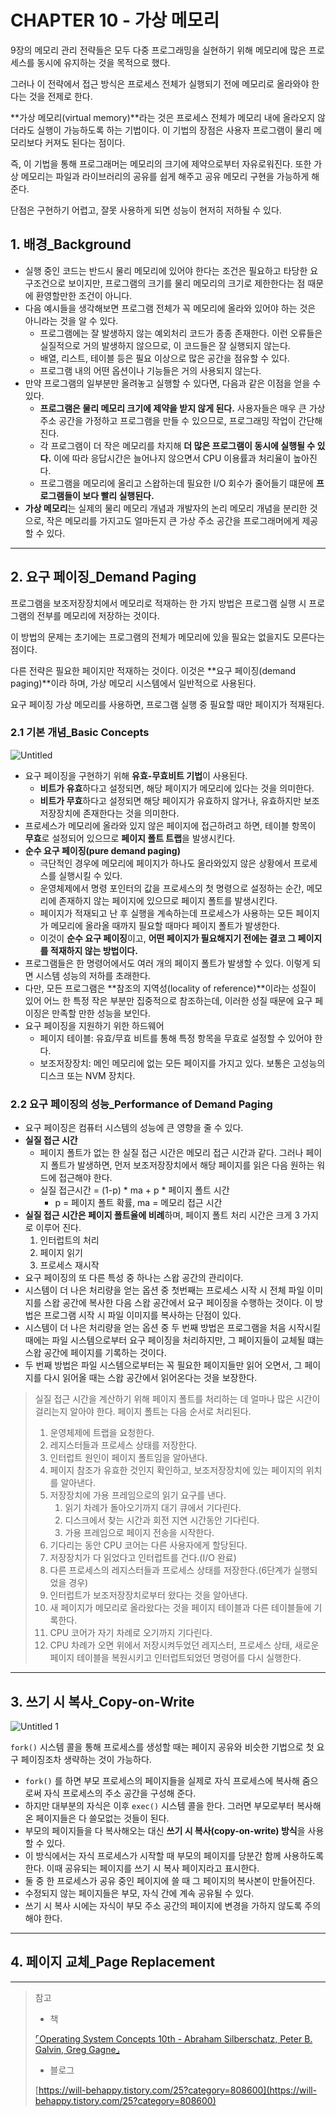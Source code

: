 # CHAPTER 10 - 가상 메모리

9장의 메모리 관리 전략들은 모두 다중 프로그래밍을 실현하기 위해 메모리에 많은 프로세스를 동시에 유지하는 것을 목적으로 했다. 

그러나 이 전략에서 접근 방식은 프로세스 전체가 실행되기 전에 메모리로 올라와야 한다는 것을 전제로 한다.

**가상 메모리(virtual memory)**라는 것은 프로세스 전체가 메모리 내에 올라오지 않더라도 실행이 가능하도록 하는 기법이다. 이 기법의 장점은 사용자 프로그램이 물리 메모리보다 커져도 된다는 점이다.

즉, 이 기법을 통해 프로그래머는 메모리의 크기에 제약으로부터 자유로워진다. 또한 가상 메모리는 파일과 라이브러리의 공유를 쉽게 해주고 공유 메모리 구현을 가능하게 해준다.

단점은 구현하기 어렵고, 잘못 사용하게 되면 성능이 현저히 저하될 수 있다.

## 1. 배경_Background

- 실행 중인 코드는 반드시 물리 메모리에 있어야 한다는 조건은 필요하고 타당한 요구조건으로 보이지만, 프로그램의 크기를 물리 메모리의 크기로 제한한다는 점 때문에 환영할만한 조건이 아니다.
- 다음 예시들을 생각해보면 프로그램 전체가 꼭 메모리에 올라와 있어야 하는 것은 아니라는 것을 알 수 있다.
    - 프로그램에는 잘 발생하지 않는 예외처리 코드가 종종 존재한다. 이런 오류들은 실질적으로 거의 발생하지 않으므로, 이 코드들은 잘 실행되지 않는다.
    - 배열, 리스트, 테이블 등은 필요 이상으로 많은 공간을 점유할 수 있다.
    - 프로그램 내의 어떤 옵션이나 기능들은 거의 사용되지 않는다.
- 만약 프로그램의 일부분만 올려놓고 실행할 수 있다면, 다음과 같은 이점을 얻을 수 있다.
    - **프로그램은 물리 메모리 크기에 제약을 받지 않게 된다.** 사용자들은 매우 큰 가상 주소 공간을 가정하고 프로그램을 만들 수 있으므로, 프로그래밍 작업이 간단해진다.
    - 각 프로그램이 더 작은 메모리를 차지해 **더 많은 프로그램이 동시에 실행될 수 있다.** 이에 따라 응답시간은 늘어나지 않으면서 CPU 이용률과 처리율이 높아진다.
    - 프로그램을 메모리에 올리고 스왑하는데 필요한 I/O 회수가 줄어들기 떄문에 **프로그램들이 보다 빨리 실행된다.**
- **가상 메모리**는 실제의 물리 메모리 개념과 개발자의 논리 메모리 개념을 분리한 것으로, 작은 메모리를 가지고도 얼마든지 큰 가상 주소 공간을 프로그래머에게 제공할 수 있다.

---

## 2. 요구 페이징_Demand Paging

프로그램을 보조저장장치에서 메모리로 적재하는 한 가지 방법은 프로그램 실행 시 프로그램의 전부를 메모리에 저장하는 것이다.

이 방법의 문제는 초기에는 프로그램의 전체가 메모리에 있을 필요는 없을지도 모른다는 점이다.

다른 전략은 필요한 페이지만 적재하는 것이다. 이것은 **요구 페이징(demand paging)**이라 하며, 가상 메모리 시스템에서 일반적으로 사용된다.

요구 페이징 가상 메모리를 사용하면, 프로그램 실행 중 필요할 때만 페이지가 적재된다.

### 2.1 기본 개념_Basic Concepts

![Untitled](https://user-images.githubusercontent.com/75190035/177072777-4754489c-010f-439d-a554-b852bd9ffcaf.png)

- 요구 페이징을 구현하기 위해 **유효-무효비트 기법**이 사용된다.
    - **비트가 유효**하다고 설정되면, 해당 페이지가 메모리에 있다는 것을 의미한다.
    - **비트가 무효**하다고 설정되면 해당 페이지가 유효하지 않거나, 유효하지만 보조저장장치에 존재한다는 것을 의미한다.
- 프로세스가 메모리에 올라와 있지 않은 페이지에 접근하려고 하면, 테이블 항목이 **무효**로 설정되어 있으므로 **페이지 폴트 트랩**을 발생시킨다.
- **순수 요구 페이징(pure demand paging)**
    - 극단적인 경우에 메모리에 페이지가 하나도 올라와있지 않은 상황에서 프로세스를 실행시킬 수 있다.
    - 운영체제에서 명령 포인터의 값을 프로세스의 첫 명령으로 설정하는 순간, 메모리에 존재하지 않는 페이지에 있으므로 페이지 폴트를 발생시킨다.
    - 페이지가 적재되고 난 후 실행을 계속하는데 프로세스가 사용하는 모든 페이지가 메모리에 올라올 때까지 필요할 때마다 페이지 폴트가 발생한다.
    - 이것이 **순수 요구 페이징**이고, **어떤 페이지가 필요해지기 전에는 결코 그 페이지를 적재하지 않는 방법이다.**
- 프로그램들은 한 명령어에서도 여러 개의 페이지 폴트가 발생할 수 있다. 이렇게 되면 시스템 성능의 저하를 초래한다.
- 다만, 모든 프로그램은 **참조의 지역성(locality of reference)**이라는 성질이 있어 어느 한 특정 작은 부분만 집중적으로 참조하는데, 이러한 성질 때문에 요구 페이징은 만족할 만한 성능을 보인다.
- 요구 페이징을 지원하기 위한 하드웨어
    - 페이지 테이블: 유효/무효 비트를 통해 특정 항목을 무효로 설정할 수 있어야 한다.
    - 보조저장장치: 메인 메모리에 없는 모든 페이지를 가지고 있다. 보통은 고성능의 디스크 또는 NVM 장치다.

### 2.2 요구 페이징의 성능_Performance of Demand Paging

- 요구 페이징은 컴퓨터 시스템의 성능에 큰 영향을 줄 수 있다.
- **실질 접근 시간**
    - 페이지 폴트가 없는 한 실질 접근 시간은 메모리 접근 시간과 같다. 그러나 페이지 폴트가 발생하면, 먼저 보조저장장치에서 해당 페이지를 읽은 다음 원하는 워드에 접근해야 한다.
    - 실질 접근시간 = (1-p) * ma + p * 페이지 폴트 시간
        - p = 페이지 폴트 확률, ma = 메모리 접근 시간
- **실질 접근 시간은 페이지 폴트율에 비례**하며, 페이지 폴트 처리 시간은 크게 3 가지로 이루어 진다.
    1. 인터럽트의 처리
    2. 페이지 읽기
    3. 프로세스 재시작
- 요구 페이징의 또 다른 특성 중 하나는 스왑 공간의 관리이다.
- 시스템이 더 나은 처리량을 얻는 옵션 중 첫번째는 프로세스 시작 시 전체 파일 이미지를 스왑 공간에 복사한 다음 스왑 공간에서 요구 페이징을 수행하는 것이다. 이 방법은 프로그램 시작 시 파일 이미지를 복사하는 단점이 있다.
- 시스템이 더 나은 처리량을 얻는 옵션 중 두 번째 방법은 프로그램을 처음 시작시킬 때에는 파일 시스템으로부터 요구 페이징을 처리하지만, 그 페이지들이 교체될 떄는 스왑 공간에 페이지를 기록하는 것이다.
- 두 번째 방법은 파일 시스템으로부터는 꼭 필요한 페이지들만 읽어 오면서, 그 페이지를 다시 읽어올 때는 스왑 공간에서 읽어온다는 것을 보장한다.

> 실질 접근 시간을 계산하기 위해 페이지 폴트를 처리하는 데 얼마나 많은 시간이 걸리는지 알아야 한다. 페이지 폴트는 다음 순서로 처리된다.
> 
> 1. 운영체제에 트랩을 요청한다.
> 2. 레지스터들과 프로세스 상태를 저장한다.
> 3. 인터럽트 원인이 페이지 폴트임을 알아낸다.
> 4. 페이지 참조가 유효한 것인지 확인하고, 보조저장장치에 있는 페이지의 위치를 알아낸다.
> 5. 저장장치에 가용 프레임으로의 읽기 요구를 낸다.
>     1. 읽기 차례가 돌아오기까지 대기 큐에서 기다린다.
>     2. 디스크에서 찾는 시간과 회전 지연 시간동안 기다린다.
>     3. 가용 프레임으로 페이지 전송을 시작한다.
> 6. 기다리는 동안 CPU 코어는 다른 사용자에게 할당된다.
> 7. 저장장치가 다 읽었다고 인터럽트를 건다.(I/O 완료)
> 8. 다른 프로세스의 레지스터들과 프로세스 상태를 저장한다.(6단계가 실행되었을 경우)
> 9. 인터럽트가 보조저장장치로부터 왔다는 것을 알아낸다.
> 10. 새 페이지가 메모리로 올라왔다는 것을 페이지 테이블과 다른 테이블들에 기록한다.
> 11. CPU 코어가 자기 차례로 오기까지 기다린다.
> 12. CPU 차례가 오면 위에서 저장시켜두었던 레지스터, 프로세스 상태, 새로운 페이지 테이블을 복원시키고 인터럽트되었던 명령어를 다시 실행한다.

---

## 3. 쓰기 시 복사_Copy-on-Write

![Untitled 1](https://user-images.githubusercontent.com/75190035/177072786-b16038bd-bead-4407-af09-8352fbeca509.png)

`fork()` 시스템 콜을 통해 프로세스를 생성할 때는 페이지 공유와 비슷한 기법으로 첫 요구 페이징조차 생략하는 것이 가능하다.

- `fork()` 를 하면 부모 프로세스의 페이지들을 실제로 자식 프로세스에 복사해 줌으로써 자식 프로세스의 주소 공간을 구성해 준다.
- 하지만 대부분의 자식은 이후 `exec()` 시스템 콜을 한다. 그러면 부모로부터 복사해온 페이지들은 다 쓸모없는 것들이 된다.
- 부모의 페이지들을 다 복사해오는 대신 **쓰기 시 복사(copy-on-write) 방식**을 사용할 수 있다.
- 이 방식에서는 자식 프로세스가 시작할 때 부모의 페이지를 당분간 함께 사용하도록 한다. 이때 공유되는 페이지를 쓰기 시 복사 페이지라고 표시한다.
- 둘 중 한 프로세스가 공유 중인 페이지에 쓸 때 그 페이지의 복사본이 만들어진다.
- 수정되지 않는 페이지들은 부모, 자식 간에 계속 공유될 수 있다.
- 쓰기 시 복사 시에는 자식이 부모 주소 공간의 페이지에 변경을 가하지 않도록 주의해야 한다.

---

## 4. 페이지 교체_Page Replacement

---

> 참고
> 
> - 책
> 
> [⌜Operating System Concepts 10th - Abraham Silberschatz, Peter B. Galvin, Greg Gagne⌟](http://www.yes24.com/Product/Goods/78225791)
> 
> - 블로그
> 
> [https://will-behappy.tistory.com/25?category=808600](https://will-behappy.tistory.com/25?category=808600)
>
